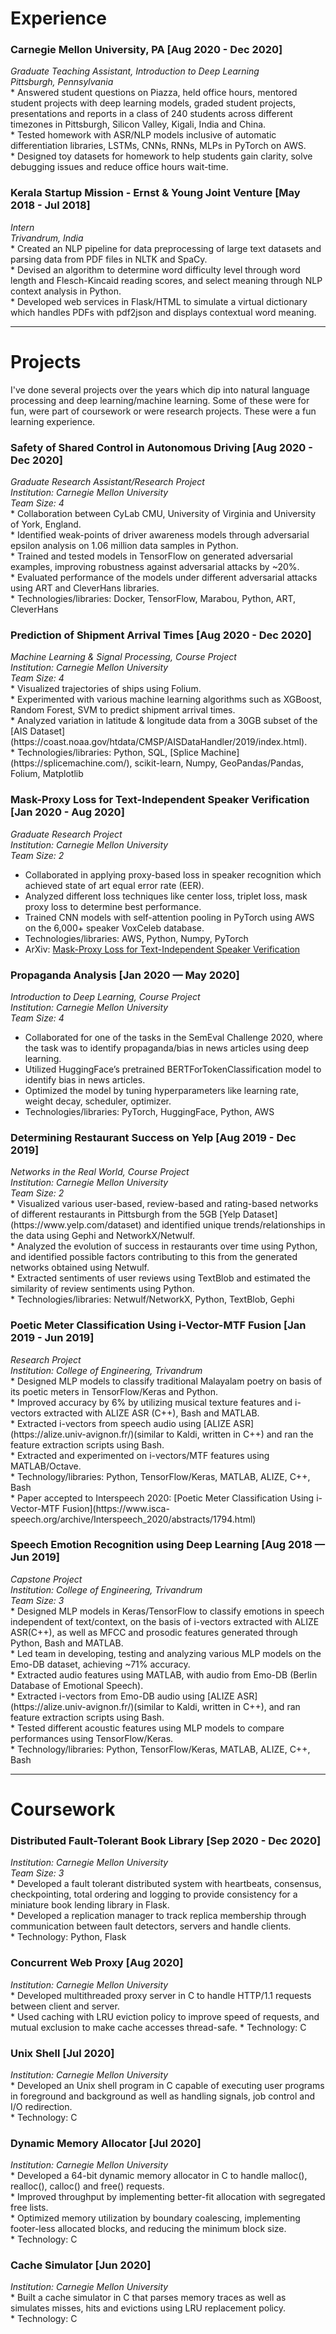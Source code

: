 <h1>Experience</h1>
<h3>Carnegie Mellon University, PA [Aug 2020 - Dec 2020]</h3>
<i>Graduate Teaching Assistant, Introduction to Deep Learning</i><br>
<i>Pittsburgh, Pennsylvania</i><br>
* Answered student questions on Piazza, held office hours, mentored student projects with deep learning models, graded student projects, presentations and reports in a class of 240 students across different timezones in Pittsburgh, Silicon Valley, Kigali, India and China. <br> 
* Tested homework with ASR/NLP models inclusive of automatic differentiation libraries, LSTMs, CNNs, RNNs, MLPs in PyTorch on AWS. <br>
* Designed toy datasets for homework to help students gain clarity, solve debugging issues and reduce office hours wait-time. <br> 

<h3>Kerala Startup Mission - Ernst & Young Joint Venture [May 2018 - Jul 2018]</h3>
<i>Intern</i><br>
<i>Trivandrum, India</i><br>
*  Created an NLP pipeline for data preprocessing of large text datasets and parsing data from PDF files in NLTK and SpaCy.<br>
* Devised an algorithm to determine word difficulty level through word length and Flesch-Kincaid reading scores, and select meaning through NLP context analysis in Python. <br>
*  Developed web services in Flask/HTML to simulate a virtual dictionary which handles PDFs with pdf2json and displays contextual word meaning. <br>


-------


<h1>Projects </h1>
<p>
I've done several projects over the years which dip into natural language processing and deep learning/machine learning. Some of these were for fun, were part of coursework or were research projects. These were a fun learning experience.
</p>


<h3>Safety of Shared Control in Autonomous Driving [Aug 2020 - Dec 2020]</h3>
<i>Graduate Research Assistant/Research Project</i><br>
<i> Institution: Carnegie Mellon University</i><br>
<i>Team Size: 4</i><br>
* Collaboration between CyLab CMU, University of Virginia and University of York, England.<br>
*  Identified weak-points of driver awareness models through adversarial epsilon analysis on 1.06 million data samples in Python. <br> 
* Trained and tested models in TensorFlow on generated adversarial examples, improving robustness against adversarial attacks by ~20%. <br>
* Evaluated performance of the models under different adversarial attacks using ART and CleverHans libraries.<br>
* Technologies/libraries: Docker, TensorFlow, Marabou, Python, ART, CleverHans<br>

<h3>Prediction of Shipment Arrival Times [Aug 2020 - Dec 2020] </h3>
<i>Machine Learning & Signal Processing, Course Project</i><br>
<i> Institution: Carnegie Mellon University</i><br>
<i>Team Size: 4 </i><br>
* Visualized trajectories of ships using Folium. <br>
* Experimented with various machine learning algorithms such as XGBoost, Random Forest, SVM to predict shipment arrival times.<br>
* Analyzed variation in latitude & longitude data from a 30GB subset of the [AIS Dataset](https://coast.noaa.gov/htdata/CMSP/AISDataHandler/2019/index.html).<br>
* Technologies/libraries: Python, SQL, [Splice Machine](https://splicemachine.com/), scikit-learn, Numpy, GeoPandas/Pandas, Folium, Matplotlib <br>



<h3> Mask-Proxy Loss for Text-Independent Speaker Verification [Jan 2020 - Aug 2020]</h3>
<i>Graduate Research Project</i><br>
<i> Institution: Carnegie Mellon University</i><br>
<i>Team Size: 2</i><br>

* Collaborated in applying proxy-based loss in speaker recognition which achieved state of art equal error rate (EER).<br>
* Analyzed different loss techniques like center loss, triplet loss, mask proxy loss to determine best performance. <br>
* Trained CNN models with self-attention pooling in PyTorch using AWS on the 6,000+ speaker VoxCeleb database.<br>
* Technologies/libraries: AWS, Python, Numpy, PyTorch<br>
* ArXiv: [Mask-Proxy Loss for Text-Independent Speaker Verification](https://arxiv.org/abs/2011.04491)<br>


<h3>Propaganda Analysis [Jan 2020 — May 2020] </h3>
<i>Introduction to Deep Learning, Course Project</i><br>
<i> Institution: Carnegie Mellon University</i><br>
<i>Team Size: 4</i><br>

* Collaborated for one of the tasks in the SemEval Challenge 2020, where the task was to identify propaganda/bias in news articles using deep learning.<br>
* Utilized HuggingFace’s pretrained BERTForTokenClassification model to identify bias in news articles.<br>
* Optimized the model by tuning hyperparameters like learning rate, weight decay, scheduler, optimizer.<br>
* Technologies/libraries: PyTorch, HuggingFace, Python, AWS<br>

<h3>Determining Restaurant Success on Yelp [Aug 2019 - Dec 2019]</h3>
<i>Networks in the Real World, Course Project</i><br>
<i> Institution: Carnegie Mellon University</i><br>
<i>Team Size: 2</i><br>
* Visualized various user-based, review-based and rating-based networks of different restaurants in Pittsburgh from the 5GB [Yelp Dataset](https://www.yelp.com/dataset) and identified unique trends/relationships in the data using Gephi and NetworkX/Netwulf.<br>
* Analyzed the evolution of success in restaurants over time using Python, and identified possible factors contributing to this from the generated networks obtained using Netwulf.<br>
* Extracted sentiments of user reviews using TextBlob and estimated the similarity of review sentiments using Python.<br>
* Technologies/libraries: Netwulf/NetworkX, Python, TextBlob, Gephi<br>

<h3>Poetic Meter Classification Using i-Vector-MTF Fusion [Jan 2019 - Jun 2019]</h3>
<i>Research Project</i><br>
<i> Institution: College of Engineering, Trivandrum</i><br>
* Designed MLP models to classify traditional Malayalam poetry on basis of its poetic meters in TensorFlow/Keras and Python. <br>
* Improved accuracy by 6% by utilizing musical texture features and i-vectors extracted with ALIZE ASR (C++), Bash and MATLAB. <br>
* Extracted i-vectors from speech audio using [ALIZE ASR](https://alize.univ-avignon.fr/)(similar to Kaldi, written in C++) and ran the feature extraction scripts using Bash.<br>
* Extracted and experimented on i-vectors/MTF features using MATLAB/Octave.<br>
* Technology/libraries: Python, TensorFlow/Keras, MATLAB, ALIZE, C++, Bash<br>
* Paper accepted to Interspeech 2020: [Poetic Meter Classification Using i-Vector-MTF Fusion](https://www.isca-speech.org/archive/Interspeech_2020/abstracts/1794.html)<br>


<h3>Speech Emotion Recognition using Deep Learning [Aug 2018 — Jun 2019]</h3>
<i>Capstone Project</i><br>
<i> Institution: College of Engineering, Trivandrum</i><br>
<i> Team Size: 3</i><br>
* Designed MLP models in Keras/TensorFlow to classify emotions in speech independent of text/context, on the basis of i-vectors extracted with ALIZE ASR(C++), as well as MFCC and prosodic features generated through Python, Bash and MATLAB. <br>
* Led team in developing, testing and analyzing various MLP models on the Emo-DB dataset, achieving ~71% accuracy. <br> 
* Extracted audio features using MATLAB, with audio from Emo-DB (Berlin Database of Emotional Speech).<br>
* Extracted i-vectors from Emo-DB audio using [ALIZE ASR](https://alize.univ-avignon.fr/)(similar to Kaldi, written in C++), and ran feature extraction scripts using Bash.<br>
* Tested different acoustic features using MLP models to compare performances using TensorFlow/Keras.<br>
* Technology/libraries: Python, TensorFlow/Keras, MATLAB, ALIZE, C++, Bash<br>



---



<h1> Coursework </h1>


<h3>Distributed Fault-Tolerant Book Library [Sep 2020 - Dec 2020]</h3>
<i>Institution: Carnegie Mellon University</i><br>
<i>Team Size: 3</i><br>
* Developed a fault tolerant distributed system with heartbeats, consensus, checkpointing, total ordering and logging to provide consistency for a miniature book lending library in Flask.<br>
* Developed a replication manager to track replica membership through communication between fault detectors, servers and handle clients.<br>
* Technology: Python, Flask <br>

<h3>Concurrent Web Proxy [Aug 2020]</h3>
<i>Institution: Carnegie Mellon University</i><br>
* Developed multithreaded proxy server in C to handle HTTP/1.1 requests between client and server.<br>
* Used caching with LRU eviction policy to improve speed of requests, and mutual exclusion to make cache accesses thread-safe.
* Technology: C <br> 

<h3>Unix Shell [Jul 2020]</h3>
<i>Institution: Carnegie Mellon University</i><br>
* Developed an Unix shell program in C capable of executing user programs in foreground and background as well as handling signals, job control and I/O redirection.<br>
* Technology: C <br> 

<h3>Dynamic Memory Allocator [Jul 2020]</h3>
<i>Institution: Carnegie Mellon University</i><br>
* Developed a 64-bit dynamic memory allocator in C to handle malloc(), realloc(), calloc() and free() requests.<br>
* Improved throughput by implementing better-fit allocation with segregated free lists.<br>
* Optimized memory utilization by boundary coalescing, implementing footer-less allocated blocks, and reducing the minimum block size.<br>
* Technology: C <br> 

<h3>Cache Simulator [Jun 2020]</h3>
<i>Institution: Carnegie Mellon University</i><br>
* Built a cache simulator in C that parses memory traces as well as simulates misses, hits and evictions using LRU replacement policy.<br>
* Technology: C <br> 


